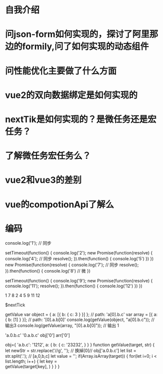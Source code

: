 # 自我介绍
# 问json-form如何实现的，探讨了阿里那边的formily,问了如何实现的动态组件
# 问性能优化主要做了什么方面
# vue2的双向数据绑定是如何实现的
# nextTik是如何实现的？是微任务还是宏任务？
# 了解微任务宏任务么？
# vue2和vue3的差别
# vue的compotionApi了解么
# 编码
console.log('1'); // 同步

setTimeout(function() {
    console.log('2');
    new Promise(function(resolve) {
        console.log('4'); // 同步
        resolve();
    }).then(function() {
        console.log('5')
    })
})
new Promise(function(resolve) {
    console.log('7'); // 同步
    resolve();
}).then(function() {
    console.log('8') // 微
})

setTimeout(function() {
    console.log('9');
    new Promise(function(resolve) {
        console.log('11');
        resolve();
    }).then(function() {
        console.log('12')
    })
})



1
7
8
2
4
5
9
11
12


$nextTick 

getValue
var object = { a: [{ b: { c: 3 } }] }; // path: 'a[0].b.c'
var array = [{ a: { b: [1] } }]; // path: '[0].a.b[0]'
console.log(getValue(object, "a[0].b.c")); // 输出3
console.log(getValue(array, "[0].a.b[0]")); // 输出 1

'a.0.b.c' '0.a.b.c' obj['0'] arr['0']

obj={
  'a.b.c': '1212',
  a: {
    b: {
      c: '23232',
    }
}
}
function getValue(target, str) {
  let newStr = str.replace('//g', ''); // 换掉[0]//  obj['a.0.b.c']
  let list = str.split('.'); // [a,0,b,c]
  let value = '';
  if(Array.isArray(target)) {
    for(let i=0; i < list.length; i++) {
      let key =  
      getValue(target[key], )
    }
  }
}
  
